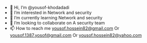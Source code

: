 - 👋 Hi, I’m @yousof-khodadadi
- 👀 I’m interested in Network and security
- 🌱 I’m currently learning Network and security
- 💞️ I’m looking to collaborate on A security team
- 📫 How to reach me yousof.hossein82@gmail.com Or yousof.1387.yosof@gmail.com Or yousof.hossein82@yahoo.com 
<!---
yousof-khodadadi/yousof-khodadadi is a ✨ special ✨ repository because its `README.md` (this file) appears on your GitHub profile.
You can click the Preview link to take a look at your changes.
--->
